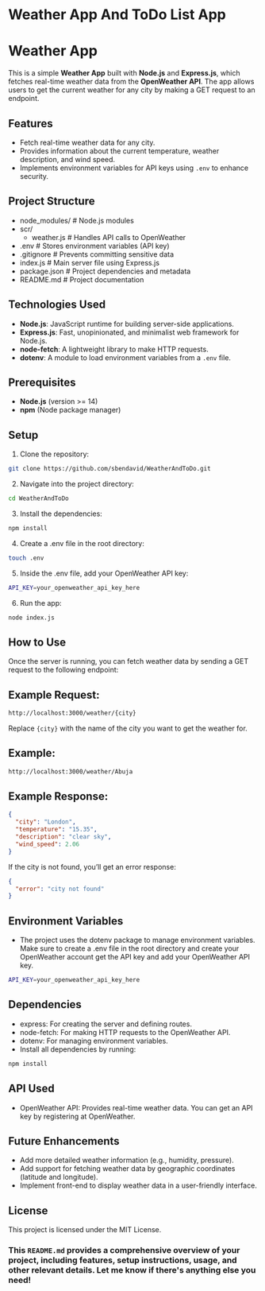 # Weather App And ToDo List App

# Weather App

This is a simple **Weather App** built with **Node.js** and **Express.js**, which fetches real-time weather data from the **OpenWeather API**. The app allows users to get the current weather for any city by making a GET request to an endpoint.

## Features

- Fetch real-time weather data for any city.
- Provides information about the current temperature, weather description, and wind speed.
- Implements environment variables for API keys using `.env` to enhance security.

## Project Structure
- node_modules/           # Node.js modules
- scr/
    - weather.js             # Handles API calls to OpenWeather
- .env                    # Stores environment variables (API key)
- .gitignore              # Prevents committing sensitive data
- index.js                # Main server file using Express.js
- package.json            # Project dependencies and metadata
- README.md               # Project documentation

## Technologies Used

- **Node.js**: JavaScript runtime for building server-side applications.
- **Express.js**: Fast, unopinionated, and minimalist web framework for Node.js.
- **node-fetch**: A lightweight library to make HTTP requests.
- **dotenv**: A module to load environment variables from a `.env` file.

## Prerequisites

- **Node.js** (version >= 14)
- **npm** (Node package manager)

## Setup

1. Clone the repository:
```bash 
git clone https://github.com/sbendavid/WeatherAndToDo.git 
```
2. Navigate into the project directory:
```bash 
cd WeatherAndToDo 
```
3.  Install the dependencies:
```bash 
npm install 
```
4. Create a .env file in the root directory:
```bash 
touch .env 
```
5. Inside the .env file, add your OpenWeather API key:
```bash 
API_KEY=your_openweather_api_key_here 
```
6. Run the app:
```bash 
node index.js 
```

## How to Use
Once the server is running, you can fetch weather data by sending a GET request to the following endpoint:

## Example Request:
```bash 
http://localhost:3000/weather/{city} 
```

Replace `{city}` with the name of the city you want to get the weather for.

## Example:
```bash 
http://localhost:3000/weather/Abuja 
```

## Example Response:
```json
{
  "city": "London",
  "temperature": "15.35",
  "description": "clear sky",
  "wind_speed": 2.06
} 
``` 
If the city is not found, you’ll get an error response:

```json
{
  "error": "city not found"
}
```

## Environment Variables
- The project uses the dotenv package to manage environment variables. Make sure to create a .env file in the root directory and create your OpenWeather account get the API key and add your OpenWeather API key.

```bash
API_KEY=your_openweather_api_key_here
```

## Dependencies
- express: For creating the server and defining routes.
- node-fetch: For making HTTP requests to the OpenWeather API.
- dotenv: For managing environment variables.
- Install all dependencies by running:

```bash
npm install
```

## API Used
- OpenWeather API: Provides real-time weather data. You can get an API key by registering at OpenWeather.

## Future Enhancements
- Add more detailed weather information (e.g., humidity, pressure).
- Add support for fetching weather data by geographic coordinates (latitude and longitude).
- Implement front-end to display weather data in a user-friendly interface.

## License
This project is licensed under the MIT License.


### This `README.md` provides a comprehensive overview of your project, including features, setup instructions, usage, and other relevant details. Let me know if there's anything else you need!
